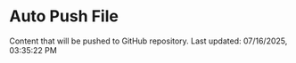 # Auto Push File

Content that will be pushed to GitHub repository.
Last updated: 07/16/2025, 03:35:22 PM